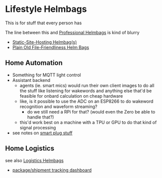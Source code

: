# Lifestyle Helmbags

This is for stuff that every person has

The line between this and [Professional Helmbags](ae0f6969-d62b-495f-bdd5-028b2205a255.md) is kind of blurry

- [Static-Site-Hosting Helmbag(s)](80cdaafa-9d29-41e0-9131-4346f36dc040.md)
- [Plain Old File-Friendliness Helm Bags](8aea78fe-9cbe-4284-a57f-ed3756f477ed.md)

## Home Automation

- Something for MQTT light control
- Assistant backend
  - agents (ie. smart mics) would run their own client images to do all the stuff like listening for wakewords and anything else that'd be feasible for onbard calculation on cheap hardware
  - like, is it possible to use the ADC on an ESP8266 to do wakeword recognition and waveform streaming?
    - do we still need a RPi for that? (would even the Zero be able to handle that?)
  - this'd work best on a machine with a TPU or GPU to do that kind of signal processing
- see notes on [smart plug stuff](92b3ba74-2df9-4879-9e9c-234421cece41.md)

## Home Logistics

see also [Logistics Helmbags](349b812c-49c9-4903-be4d-ccdbeefbfbe2.md)

- [package/shipment tracking dashboard](b54c8d64-4e19-40e0-aef1-c67a7d0fcec1.md)
